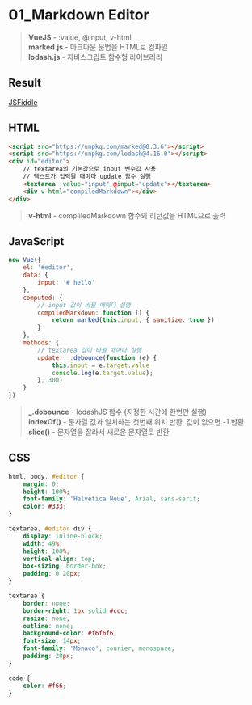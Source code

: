 # 01_Markdown Editor  

> **VueJS** - :value, @input, v-html <br>
> **marked.js** - 마크다운 문법을 HTML로 컴파일<br>
> **lodash.js** - 자바스크립트 함수형 라이브러리<br>

## Result
<a target="_blank" href="https://jsfiddle.net/chrisvfritz/0dzvcf4d">JSFiddle</a>

## HTML
```html
<script src="https://unpkg.com/marked@0.3.6"></script>
<script src="https://unpkg.com/lodash@4.16.0"></script>
<div id="editor">
    // textarea의 기본값으로 input 변수값 사용
    // 텍스트가 입력될 때마다 update 함수 실행
    <textarea :value="input" @input="update"></textarea>
    <div v-html="compiledMarkdown"></div>
</div>
```
> **v-html** - compliledMarkdown 함수의 리턴값을 HTML으로 출력
## JavaScript
```javascript
new Vue({
    el: '#editor',
    data: {
        input: '# hello'
    },
    computed: {
        // input 값이 바뀔 때마다 실행
        compiledMarkdown: function () {
            return marked(this.input, { sanitize: true })
        }
    },
    methods: {
        // textarea 값이 바뀔 때마다 실행
        update: _.debounce(function (e) {
            this.input = e.target.value
            console.log(e.target.value);
        }, 300)
    }
})
```
> **_.dobounce** - lodashJS 함수 (지정한 시간에 한번만 실행)<br>
> **indexOf()** - 문자열 값과 일치하는 첫번째 위치 반환. 값이 없으면 -1 반환
> **slice()** - 문자열을 잘라서 새로운 문자열로 반환

## CSS
```css
html, body, #editor {
    margin: 0;
    height: 100%;
    font-family: 'Helvetica Neue', Arial, sans-serif;
    color: #333;
}

textarea, #editor div {
    display: inline-block;
    width: 49%;
    height: 100%;
    vertical-align: top;
    box-sizing: border-box;
    padding: 0 20px;
}

textarea {
    border: none;
    border-right: 1px solid #ccc;
    resize: none;
    outline: none;
    background-color: #f6f6f6;
    font-size: 14px;
    font-family: 'Monaco', courier, monospace;
    padding: 20px;
}

code {
    color: #f66;
}
```